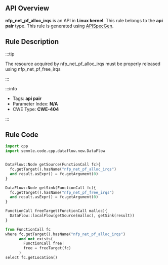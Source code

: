 ---
---


## API Overview
**nfp_net_pf_alloc_irqs** is an API in **Linux kernel**. This rule belongs to the **api pair** type. This rule is generated using [APISpecGen](../../tools/APISpecGen).
## Rule Description

:::tip

The resource acquired by nfp_net_pf_alloc_irqs must be properly released using nfp_net_pf_free_irqs

:::

:::info

- Tags: **api pair**
- Parameter Index: **N/A**
- CWE Type: **CWE-404**

:::

## Rule Code
```python
import cpp
import semmle.code.cpp.dataflow.new.DataFlow


DataFlow::Node getSource(FunctionCall fc){
  fc.getTarget().hasName("nfp_net_pf_alloc_irqs")
  and result.asExpr() = fc.getArgument(0)
}

DataFlow::Node getSink(FunctionCall fc){
  fc.getTarget().hasName("nfp_net_pf_free_irqs")
  and result.asExpr() = fc.getArgument(0)
}

FunctionCall freeTarget(FunctionCall malloc){
  DataFlow::localFlow(getSource(malloc), getSink(result))
}

from FunctionCall fc
where fc.getTarget().hasName("nfp_net_pf_alloc_irqs")
      and not exists(
        FunctionCall free| 
        free = freeTarget(fc)
      )
select fc.getLocation()

    
```